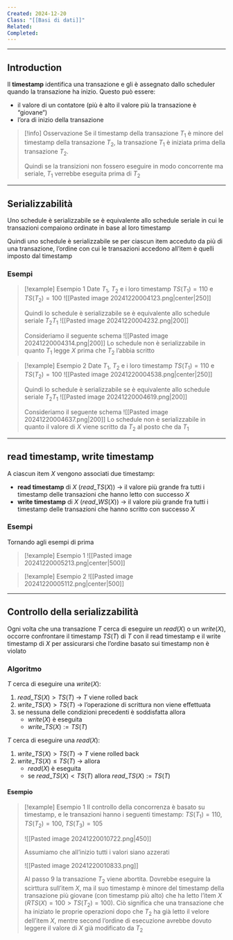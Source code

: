 ```yaml
---
Created: 2024-12-20
Class: "[[Basi di dati]]"
Related: 
Completed:
---
```

---
## Introduction
Il **timestamp** identifica una transazione e gli è assegnato dallo scheduler quando la transazione ha inizio. Questo può essere:
- il valore di un contatore (più è alto il valore più la transazione è “giovane“)
- l’ora di inizio della transazione

>[!info] Osservazione
>Se il timestamp della transazione $T_{1}$ è minore del timestamp della transazione $T_{2}$, la transazione $T_{1}$ è  iniziata prima della transazione $T_{2}$.
>
>Quindi se la transizioni non fossero eseguire in modo concorrente ma seriale, $T_{1}$ verrebbe eseguita prima di $T_{2}$

---
## Serializzabilità
Uno schedule è serializzabile se è equivalente allo schedule seriale in cui le transazioni compaiono ordinate in base al loro timestamp

Quindi uno schedule è serializzabile se per ciascun item acceduto da più di una transazione, l’ordine con cui le transazioni accedono all’item è quelli imposto dal timestamp

### Esempi

> [!example] Esempio 1
> Date $T_{1}$, $T_{2}$ e i loro timestamp $TS(T_{1})=110$ e $TS(T_{2})=100$
> ![[Pasted image 20241220004123.png|center|250]]
> 
> Quindi lo schedule è serializzabile se è equivalente allo schedule seriale $T_{2}T_{1}$
> ![[Pasted image 20241220004232.png|200]]
> 
> Consideriamo il seguente schema
> ![[Pasted image 20241220004314.png|200]]
> Lo schedule non è serializzabile in quanto $T_{1}$ legge $X$ prima che $T_{2}$ l’abbia scritto

> [!example] Esempio 2
> Date $T_{1}$, $T_{2}$ e i loro timestamp $TS(T_{1})=110$ e $TS(T_{2})=100$
> ![[Pasted image 20241220004538.png|center|250]]
> 
> Quindi lo schedule è serializzabile se è equivalente allo schedule seriale $T_{2}T_{1}$
> ![[Pasted image 20241220004619.png|200]]
> 
> Consideriamo il seguente schema
> ![[Pasted image 20241220004637.png|200]]
> Lo schedule non è serializzabile in quanto il valore di $X$ viene scritto da $T_{2}$ al posto che da $T_{1}$

---
## read timestamp, write timestamp
A ciascun item $X$ vengono associati due timestamp:
- **read timestamp** di $X$ ($read\_TS(X)$) → il valore più grande fra tutti i timestamp delle transazioni che hanno letto con successo $X$
- **write timestamp** di $X$ ($read\_WS(X)$) → il valore più grande fra tutti i timestamp delle transazioni che hanno scritto con successo $X$

### Esempi
Tornando agli esempi di prima

>[!example] Esempio 1
>![[Pasted image 20241220005213.png|center|500]]

>[!example] Esempio 2
>![[Pasted image 20241220005112.png|center|500]]

---
## Controllo della serializzabilità
Ogni volta che una transazione $T$ cerca di eseguire un $read(X)$ o un $write(X)$, occorre confrontare il timestamp $TS(T)$ di $T$ con il read timestamp e il write timestamp di $X$ per assicurarsi che l’ordine basato sui timestamp non è violato

### Algoritmo
$T$ cerca di eseguire una $write(X)$:
1. $read\_TS(X)>TS(T)$ → $T$ viene rolled back
2. $write\_TS(X)>TS(T)$ → l’operazione di scrittura non viene effettuata
3. se nessuna delle condizioni precedenti è soddisfatta allora
	- $write(X)$ è eseguita
	- $write\_TS(X):=TS(T)$

$T$ cerca di eseguire una $read(X)$:
1. $write\_TS(X)>TS(T)$ → $T$ viene rolled back
2. $write\_TS(X)\leq TS(T)$ → allora
	- $read(X)$ è eseguita
	- se $read\_TS(X)<TS(T)$ allora $read\_TS(X):=TS(T)$

#### Esempio
>[!example] Esempio 1
>Il controllo della concorrenza è basato su timestamp, e le transazioni hanno i seguenti timestamp: $TS(T_{1})=110$, $TS(T_{2})=100$, $TS(T_{3})=105$
>
>![[Pasted image 20241220010722.png|450]]
>
>Assumiamo che all’inizio tutti i valori siano azzerati
>
>![[Pasted image 20241220010833.png]]
>
>Al passo 9 la transazione $T_{2}$ viene abortita. Dovrebbe eseguire la scirttura sull’item $X$, ma il suo timestamp è minore del timestamp della transazione più giovane (con timestamp più alto) che ha letto l’item $X$ ($RTS(X)=100>TS(T_{2})=100$).
>Ciò significa che una transazione che ha iniziato le proprie operazioni dopo che $T_{2}$ ha già letto il velore dell’item $X$, mentre second l’ordine di esecuzione avrebbe dovuto leggere il valore di $X$ già modificato da $T_{2}$

